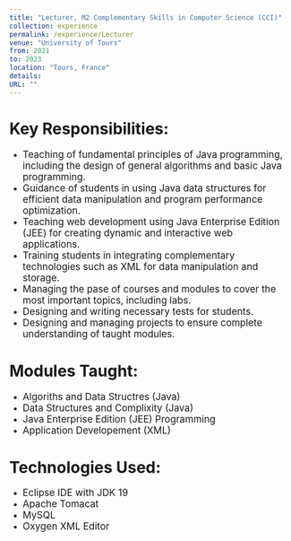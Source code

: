 ```yaml
---
title: "Lecturer, M2 Complementary Skills in Computer Science (CCI)"
collection: experience
permalink: /experience/Lecturer
venue: "University of Tours"
from: 2021
to: 2023
location: "Tours, France"
details:
URL: ""
---
```


# Key Responsibilities:
- <span style="font-size: 17px;">  Teaching of fundamental principles of Java programming, including the design of general algorithms and basic Java programming. </span>
- <span style="font-size: 17px;"> Guidance of students in using Java data structures for efficient data manipulation and program performance optimization. </span>
- <span style="font-size: 17px;"> Teaching web development using Java Enterprise Edition (JEE) for creating dynamic and interactive web applications. </span>
- <span style="font-size: 17px;"> Training students in integrating complementary technologies such as XML for data manipulation and storage. </span>
- <span style="font-size: 17px;">  Managing the pase of courses and modules to cover the most important topics, including labs. </span>
- <span style="font-size: 17px;">  Designing and writing necessary tests for students. </span>
- <span style="font-size: 17px;">  Designing and managing projects to ensure complete understanding of taught modules. </span>

# Modules Taught:
- <span style="font-size: 17px;">  Algoriths and Data Structres (Java) </span>
- <span style="font-size: 17px;">  Data Structures and Complixity (Java) </span>
- <span style="font-size: 17px;">  Java Enterprise Edition (JEE) Programming </span>
- <span style="font-size: 17px;">  Application Developement (XML) </span>

# Technologies Used:
- <span style="font-size: 17px;">  Eclipse IDE with JDK 19 </span>
- <span style="font-size: 17px;">  Apache Tomacat </span>
- <span style="font-size: 17px;">  MySQL </span>
- <span style="font-size: 17px;">  Oxygen XML Editor </span>
